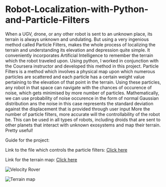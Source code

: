 # Robot-Localization-with-Python-and-Particle-Filters
When a UGV, drone, or any other robot is sent to an unknown place, its terrain is always unknown and undulating. But using a very ingenious method called Particle Filters, makes the whole process of localizing the terrain and understanding its elevation and depression quite simple. It conveniently incorporates Artificial Intelligence to remember the terrain which the robot traveled upon. Using python, I worked in conjunction with the Coursera instructor and developed this method in this project.
Particle Filters is a method which involves a physical map upon which numerous particles are scattered and each particle has a certain weight value pertaining to the elevation of that point in the terrain.
Using these particles, any robot in that space can navigate with the chances of occurence of noise, which gets minimised by more number of particles.
Mathematically, we can use probability of noise occurence in the form of normal Gaussian distribution ans the noise in this case represents the standard deviation against the displacement that is provided through user input
More the number of particle filters, more accurate will the controllability of the robot be.
This can be used in all types of robots, including droids that are sent to other planets that interact with unknown exosystems and map their terrain. Pretty useful!

Guide for the project:

Link to the file which controls the particle filters: [Click here](https://github.com/IronAvenger11-prog/Robot-Localization-with-Python-and-Particle-Filters/blob/main/demo-checkpoint.ipynb)

Link for the terrain map: [Click here](https://github.com/IronAvenger11-prog/Robot-Localization-with-Python-and-Particle-Filters/blob/main/map.png)

![Velocity Rover](https://mars.nasa.gov/layout/mars2020/images/PIA23764-RoverNamePlateonMars-web.jpg)

![Terrain map](https://www.wolfram.com/language/gallery/make-a-3d-image-from-an-elevation-map/img/make-a-3d-image-from-an-elevation-map-outputsample-1.png.en)
